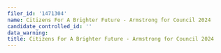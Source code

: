 ```yaml
---
filer_id: '1471304'
name: Citizens For A Brighter Future - Armstrong for Council 2024
candidate_controlled_id: ''
data_warning: 
title: Citizens For A Brighter Future - Armstrong for Council 2024
---
```

